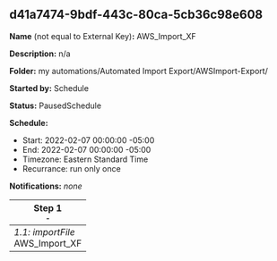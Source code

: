 ## d41a7474-9bdf-443c-80ca-5cb36c98e608

**Name** (not equal to External Key)**:** AWS_Import_XF

**Description:** n/a

**Folder:** my automations/Automated Import Export/AWSImport-Export/

**Started by:** Schedule

**Status:** PausedSchedule

**Schedule:**

* Start: 2022-02-07 00:00:00 -05:00
* End: 2022-02-07 00:00:00 -05:00
* Timezone: Eastern Standard Time
* Recurrance: run only once

**Notifications:** _none_


| Step 1<br>_<small>-</small>_ |
| --- |
| _1.1: importFile_<br>AWS_Import_XF |
